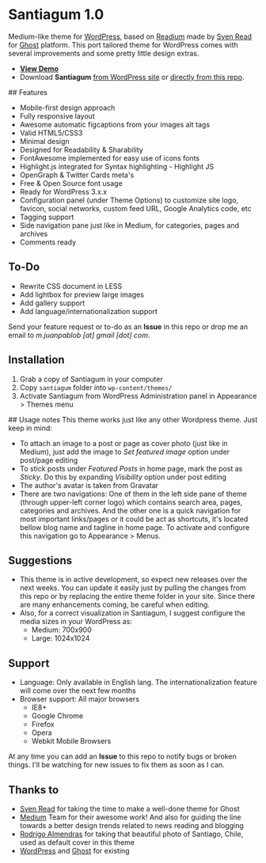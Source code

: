 # Santiagum 1.0

Medium-like theme for [WordPress](http://wordpress.org/), based on [Readium](http://www.svenread.com/readium-ghost-theme/) made by [Sven Read](http://www.svenread.com/) for [Ghost](http://www.ghost.org/) platform. This port tailored theme for WordPress comes with several improvements and some pretty little design extras.

* **[View Demo](http://juanpablob.com/santiagum/)**
* Download **Santiagum** [from WordPress site](http://wordpress.org/themes/santiagum) or [directly from this repo](https://github.com/juanpablob/santiagum/archive/master.zip).

## Features

* Mobile-first design approach
* Fully responsive layout
* Awesome automatic figcaptions from your images alt tags
* Valid HTML5/CSS3
* Minimal design
* Designed for Readability & Sharability
* FontAwesome implemented for easy use of icons fonts
* Highlight.js integrated for Syntax highlighting - Highlight JS
* OpenGraph & Twitter Cards meta's
* Free & Open Source font usage
* Ready for WordPress 3.x.x
* Configuration panel (under Theme Options) to customize site logo, favicon, social networks, custom feed URL, Google Analytics code, etc
* Tagging support
* Side navigation pane just like in Medium, for categories, pages and archives
* Comments ready

## To-Do
* Rewrite CSS document in LESS
* Add lightbox for preview large images
* Add gallery support
* Add language/internationalization support

Send your feature request or to-do as an **Issue** in this repo or drop me an email to *m.juanpablob [at] gmail [dot] com*.

## Installation
1. Grab a copy of Santiagum in your computer
2. Copy `santiagum` folder into `wp-content/themes/`
3. Activate Santiagum from WordPress Administration panel in Appearance > Themes menu

## Usage notes
This theme works just like any other Wordpress theme. Just keep in mind:

* To attach an image to a post or page as cover photo (just like in Medium), just add the image to *Set featured image* option under post/page editing
* To stick posts under *Featured Posts* in home page, mark the post as *Sticky*. Do this by expanding *Visibility* option under post editing
* The author's avatar is taken from Gravatar
* There are two navigations: One of them in the left side pane of theme (through upper-left corner logo) which contains search area, pages, categories and archives. And the other one is a quick navigation for most important links/pages or it could be act as shortcuts, it's located bellow blog name and tagline in home page. To activate and configure this navigation go to Appearance > Menus.

## Suggestions

* This theme is in active development, so expect new releases over the next weeks. You can update it easily just by pulling the changes from this repo or by replacing the entire theme folder in your site. Since there are many enhancements coming, be careful when editing.
* Also, for a correct visualization in Santiagum, I suggest configure the media sizes in your WordPress as:
  * Medium: 700x900
  * Large: 1024x1024
  
## Support

* Language: Only available in English lang. The internationalization feature will come over the next few months
* Browser support: All major browsers
  * IE8+
  * Google Chrome
  * Firefox
  * Opera
  * Webkit Mobile Browsers

At any time you can add an **Issue** to this repo to notify bugs or broken things. I'll be watching for new issues to fix them as soon as I can.

## Thanks to
* [Sven Read](http://www.svenread.com/) for taking the time to make a well-done theme for Ghost
* [Medium](http://medium.com/) Team for their awesome work! And also for guiding the line towards a better design trends related to news reading and blogging
* [Rodrigo Almendras](https://www.flickr.com/photos/ralmendr/8200412125/in/photolist-duDfPX-bFVyc8-dPbFwY-jdsQRK-bdbV7D-e2hjDA-dPWaJ7-jdvpFs-eDdx6j-e3YtxA-e3XfKz-dvU14z-dokX9y-daYa32-dhjxWN-daYbag-bRMzVK-dokVhh-dhD8GD) for taking that beautiful photo of Santiago, Chile, used as default cover in this theme
* [WordPress](http://wordpress.org/) and [Ghost](http://ghost.org/) for existing